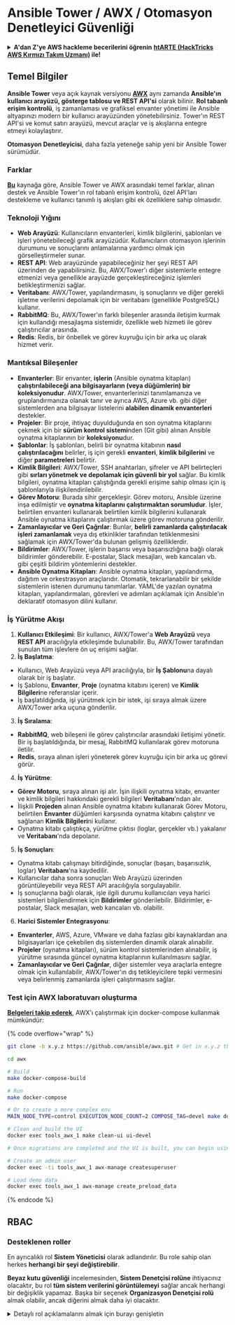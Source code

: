 # Ansible Tower / AWX / Otomasyon Denetleyici Güvenliği

<details>

<summary><strong>A'dan Z'ye AWS hackleme becerilerini öğrenin</strong> <a href="https://training.hacktricks.xyz/courses/arte"><strong>htARTE (HackTricks AWS Kırmızı Takım Uzmanı)</strong></a><strong> ile!</strong></summary>

HackTricks'i desteklemenin diğer yolları:

* **Şirketinizi HackTricks'te reklamını görmek istiyorsanız** veya **HackTricks'i PDF olarak indirmek istiyorsanız** [**ABONELİK PLANLARI**](https://github.com/sponsors/carlospolop)'na göz atın!
* [**Resmi PEASS & HackTricks ürünlerini**](https://peass.creator-spring.com) edinin
* [**PEASS Ailesi'ni**](https://opensea.io/collection/the-peass-family) keşfedin, özel [**NFT'lerimiz**](https://opensea.io/collection/the-peass-family) koleksiyonumuzu
* **Katılın** 💬 [**Discord grubuna**](https://discord.gg/hRep4RUj7f) veya [**telegram grubuna**](https://t.me/peass) veya **Twitter** 🐦 [**@hacktricks_live**](https://twitter.com/hacktricks_live)'ı **takip edin**.
* **Hacking püf noktalarınızı paylaşarak** [**HackTricks**](https://github.com/carlospolop/hacktricks) ve [**HackTricks Cloud**](https://github.com/carlospolop/hacktricks-cloud) github depolarına PR göndererek.

</details>

## Temel Bilgiler

**Ansible Tower** veya açık kaynak versiyonu [**AWX**](https://github.com/ansible/awx) aynı zamanda **Ansible'ın kullanıcı arayüzü, gösterge tablosu ve REST API'si** olarak bilinir. **Rol tabanlı erişim kontrolü**, iş zamanlaması ve grafiksel envanter yönetimi ile Ansible altyapınızı modern bir kullanıcı arayüzünden yönetebilirsiniz. Tower'ın REST API'si ve komut satırı arayüzü, mevcut araçlar ve iş akışlarına entegre etmeyi kolaylaştırır.

**Otomasyon Denetleyicisi**, daha fazla yeteneğe sahip yeni bir Ansible Tower sürümüdür.

### Farklar

[**Bu**](https://blog.devops.dev/ansible-tower-vs-awx-under-the-hood-65cfec78db00) kaynağa göre, Ansible Tower ve AWX arasındaki temel farklar, alınan destek ve Ansible Tower'ın rol tabanlı erişim kontrolü, özel API'ları destekleme ve kullanıcı tanımlı iş akışları gibi ek özelliklere sahip olmasıdır.

### Teknoloji Yığını

* **Web Arayüzü**: Kullanıcıların envanterleri, kimlik bilgilerini, şablonları ve işleri yönetebileceği grafik arayüzüdür. Kullanıcıların otomasyon işlerinin durumunu ve sonuçlarını anlamalarına yardımcı olmak için görselleştirmeler sunar.
* **REST API**: Web arayüzünde yapabileceğiniz her şeyi REST API üzerinden de yapabilirsiniz. Bu, AWX/Tower'ı diğer sistemlerle entegre etmenizi veya genellikle arayüzde gerçekleştireceğiniz işlemleri betikleştirmenizi sağlar.
* **Veritabanı**: AWX/Tower, yapılandırmasını, iş sonuçlarını ve diğer gerekli işletme verilerini depolamak için bir veritabanı (genellikle PostgreSQL) kullanır.
* **RabbitMQ**: Bu, AWX/Tower'ın farklı bileşenler arasında iletişim kurmak için kullandığı mesajlaşma sistemidir, özellikle web hizmeti ile görev çalıştırıcılar arasında.
* **Redis**: Redis, bir önbellek ve görev kuyruğu için bir arka uç olarak hizmet verir.

### Mantıksal Bileşenler

* **Envanterler**: Bir envanter, **işlerin** (Ansible oynatma kitapları) **çalıştırılabileceği ana bilgisayarların (veya düğümlerin) bir koleksiyonudur**. AWX/Tower, envanterlerinizi tanımlamanıza ve gruplandırmanıza olanak tanır ve ayrıca AWS, Azure vb. gibi diğer sistemlerden ana bilgisayar listelerini **alabilen dinamik envanterleri** destekler.
* **Projeler**: Bir proje, ihtiyaç duyulduğunda en son oynatma kitaplarını çekmek için bir **sürüm kontrol sistemi**nden (Git gibi) alınan Ansible oynatma kitaplarının bir **koleksiyonu**dur.
* **Şablonlar**: İş şablonları, belirli bir oynatma kitabının **nasıl çalıştırılacağını** belirler, iş için gerekli **envanteri**, **kimlik bilgilerini** ve diğer **parametreleri** belirtir.
* **Kimlik Bilgileri**: AWX/Tower, SSH anahtarları, şifreler ve API belirteçleri gibi **sırları yönetmek ve depolamak için güvenli bir yol** sağlar. Bu kimlik bilgileri, oynatma kitapları çalıştığında gerekli erişime sahip olması için iş şablonlarıyla ilişkilendirilebilir.
* **Görev Motoru**: Burada sihir gerçekleşir. Görev motoru, Ansible üzerine inşa edilmiştir ve **oynatma kitaplarını çalıştırmaktan sorumludur**. İşler, belirtilen envanteri kullanarak belirtilen kimlik bilgilerini kullanarak Ansible oynatma kitaplarını çalıştırmak üzere görev motoruna gönderilir.
* **Zamanlayıcılar ve Geri Çağrılar**: Bunlar, **belirli zamanlarda çalıştırılacak işleri zamanlamak** veya dış etkinlikler tarafından tetiklenmesini sağlamak için AWX/Tower'da bulunan gelişmiş özelliklerdir.
* **Bildirimler**: AWX/Tower, işlerin başarısı veya başarısızlığına bağlı olarak bildirimler gönderebilir. E-postalar, Slack mesajları, web kancaları vb. gibi çeşitli bildirim yöntemlerini destekler.
* **Ansible Oynatma Kitapları**: Ansible oynatma kitapları, yapılandırma, dağıtım ve orkestrasyon araçlarıdır. Otomatik, tekrarlanabilir bir şekilde sistemlerin istenen durumunu tanımlarlar. YAML'de yazılan oynatma kitapları, yapılandırmaları, görevleri ve adımları açıklamak için Ansible'ın deklaratif otomasyon dilini kullanır.

### İş Yürütme Akışı

1. **Kullanıcı Etkileşimi**: Bir kullanıcı, AWX/Tower'a **Web Arayüzü** veya **REST API** aracılığıyla etkileşimde bulunabilir. Bu, AWX/Tower tarafından sunulan tüm işlevlere ön uç erişimi sağlar.
2. **İş Başlatma**:
* Kullanıcı, Web Arayüzü veya API aracılığıyla, bir **İş Şablonu**na dayalı olarak bir iş başlatır.
* İş Şablonu, **Envanter**, **Proje** (oynatma kitabını içeren) ve **Kimlik Bilgileri**ne referanslar içerir.
* İş başlatıldığında, işi yürütmek için bir istek, işi sıraya almak üzere AWX/Tower arka uçuna gönderilir.
3. **İş Sıralama**:
* **RabbitMQ**, web bileşeni ile görev çalıştırıcılar arasındaki iletişimi yönetir. Bir iş başlatıldığında, bir mesaj, RabbitMQ kullanılarak görev motoruna iletilir.
* **Redis**, sıraya alınan işleri yöneterek görev kuyruğu için bir arka uç görevi görür.
4. **İş Yürütme**:
* **Görev Motoru**, sıraya alınan işi alır. İşin ilişkili oynatma kitabı, envanter ve kimlik bilgileri hakkındaki gerekli bilgileri **Veritabanı**'ndan alır.
* İlişkili **Projeden** alınan Ansible oynatma kitabını kullanarak Görev Motoru, belirtilen **Envanter** düğümleri karşısında oynatma kitabını çalıştırır ve sağlanan **Kimlik Bilgileri**ni kullanır.
* Oynatma kitabı çalıştıkça, yürütme çıktısı (loglar, gerçekler vb.) yakalanır ve **Veritabanı**'nda depolanır.
5. **İş Sonuçları**:
* Oynatma kitabı çalışmayı bitirdiğinde, sonuçlar (başarı, başarısızlık, loglar) **Veritabanı**'na kaydedilir.
* Kullanıcılar daha sonra sonuçları Web Arayüzü üzerinden görüntüleyebilir veya REST API aracılığıyla sorgulayabilir.
* İş sonuçlarına bağlı olarak, işle ilgili durumu kullanıcıları veya harici sistemleri bilgilendirmek için **Bildirimler** gönderilebilir. Bildirimler, e-postalar, Slack mesajları, web kancaları vb. olabilir.
6. **Harici Sistemler Entegrasyonu**:
* **Envanterler**, AWS, Azure, VMware ve daha fazlası gibi kaynaklardan ana bilgisayarları içe çekebilen dış sistemlerden dinamik olarak alınabilir.
* **Projeler** (oynatma kitapları), sürüm kontrol sistemlerinden alınabilir, iş yürütme sırasında güncel oynatma kitaplarının kullanılmasını sağlar.
* **Zamanlayıcılar ve Geri Çağrılar**, diğer sistemler veya araçlarla entegre olmak için kullanılabilir, AWX/Tower'ın dış tetikleyicilere tepki vermesini veya belirlenmiş zamanlarda işleri çalıştırmasını sağlar.

### Test için AWX laboratuvarı oluşturma

[**Belgeleri takip ederek**](https://github.com/ansible/awx/blob/devel/tools/docker-compose/README.md), AWX'ı çalıştırmak için docker-compose kullanmak mümkündür:

{% code overflow="wrap" %}
```bash
git clone -b x.y.z https://github.com/ansible/awx.git # Get in x.y.z the latest release version

cd awx

# Build
make docker-compose-build

# Run
make docker-compose

# Or to create a more complex env
MAIN_NODE_TYPE=control EXECUTION_NODE_COUNT=2 COMPOSE_TAG=devel make docker-compose

# Clean and build the UI
docker exec tools_awx_1 make clean-ui ui-devel

# Once migrations are completed and the UI is built, you can begin using AWX. The UI can be reached in your browser at https://localhost:8043/#/home, and the API can be found at https://localhost:8043/api/v2.

# Create an admin user
docker exec -ti tools_awx_1 awx-manage createsuperuser

# Load demo data
docker exec tools_awx_1 awx-manage create_preload_data
```
{% endcode %}

## RBAC

### Desteklenen roller

En ayrıcalıklı rol **Sistem Yöneticisi** olarak adlandırılır. Bu role sahip olan herkes **herhangi bir şeyi değiştirebilir**.

**Beyaz kutu güvenliği** incelemesinden, **Sistem Denetçisi rolüne** ihtiyacınız olacaktır, bu rol **tüm sistem verilerini görüntülemeyi** sağlar ancak herhangi bir değişiklik yapamaz. Başka bir seçenek **Organizasyon Denetçisi rolü** almak olabilir, ancak diğerini almak daha iyi olacaktır.

<details>

<summary>Detaylı rol açıklamalarını almak için burayı genişletin</summary>

1. **Sistem Yöneticisi**:
* Bu, sistemdeki herhangi bir kaynağa erişim ve değişiklik izinlerine sahip süper kullanıcı rolüdür.
* Tüm organizasyonları, ekipleri, projeleri, envanterleri, iş şablonlarını yönetebilirler, vb.
2. **Sistem Denetçisi**:
* Bu role sahip kullanıcılar tüm sistem verilerini görebilir ancak herhangi bir değişiklik yapamazlar.
* Bu rol uyumluluk ve denetim için tasarlanmıştır.
3. **Organizasyon Roller**:
* **Yönetici**: Organizasyonun kaynakları üzerinde tam kontrol.
* **Denetçi**: Organizasyonun kaynaklarına yalnızca görüntüleme erişimi.
* **Üye**: Belirli izinleri olmadan bir organizasyonda temel üyelik.
* **Yürüt**: Organizasyon içinde iş şablonlarını çalıştırabilir.
* **Oku**: Organizasyonun kaynaklarını görüntüleyebilir.
4. **Proje Roller**:
* **Yönetici**: Projeyi yönetebilir ve değiştirebilir.
* **Kullan**: Projeyi bir iş şablonunda kullanabilir.
* **Güncelle**: Kaynağı SCM (kaynak kontrolü) kullanarak güncelleme yapabilir.
5. **Envanter Roller**:
* **Yönetici**: Envanteri yönetebilir ve değiştirebilir.
* **Ad Hoc**: Envanter üzerinde ad hoc komutlar çalıştırabilir.
* **Güncelle**: Envanter kaynağını güncelleme yapabilir.
* **Kullan**: Envanteri bir iş şablonunda kullanabilir.
* **Oku**: Yalnızca görüntüleme erişimi.
6. **İş Şablonu Roller**:
* **Yönetici**: İş şablonunu yönetebilir ve değiştirebilir.
* **Yürüt**: İşi çalıştırabilir.
* **Oku**: Yalnızca görüntüleme erişimi.
7. **Kimlik Bilgisi Roller**:
* **Yönetici**: Kimlik bilgilerini yönetebilir ve değiştirebilir.
* **Kullan**: Kimlik bilgilerini iş şablonlarında veya diğer ilgili kaynaklarda kullanabilir.
* **Oku**: Yalnızca görüntüleme erişimi.
8. **Ekip Roller**:
* **Üye**: Ekip üyesi ancak belirli izinleri yok.
* **Yönetici**: Ekip üyelerini ve ilişkili kaynakları yönetebilir.
9. **İş Akışı Roller**:
* **Yönetici**: İş akışını yönetebilir ve değiştirebilir.
* **Yürüt**: İş akışını çalıştırabilir.
* **Oku**: Yalnızca görüntüleme erişimi.

</details>
